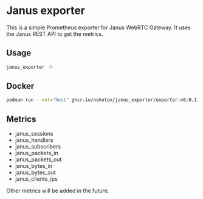 # Janus exporter

This is a simple Prometheus exporter for Janus WebRTC Gateway. It uses the Janus REST API to get the metrics.

## Usage

```bash
janus_exporter -h
```

## Docker

```bash
podman run --net="host" ghcr.io/nekotov/janus_exporter/exporter:v0.0.1
```

## Metrics

- janus_sessions
- janus_handlers
- janus_subscribers
- janus_packets_in
- janus_packets_out
- janus_bytes_in
- janus_bytes_out
- janus_clients_ips

Other metrics will be added in the future.